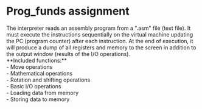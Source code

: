 <h1> Prog_funds assignment </h1>
The interpreter reads an assembly program from a ".asm" file (text file). It must execute the instructions sequentially on the virtual machine updating the PC (program counter) after each instruction. At the end of execution, it will produce a dump of all registers and memory to the screen in addition to the output window (results of the I/O operations). <br>
**Included functions:** <br>
  - Move operations <br>
  - Mathematical operations <br>
  - Rotation and shifting operations <br>
  - Basic I/O operations <br> 
  - Loading data from memory <br>
  - Storing data to memory <br>
